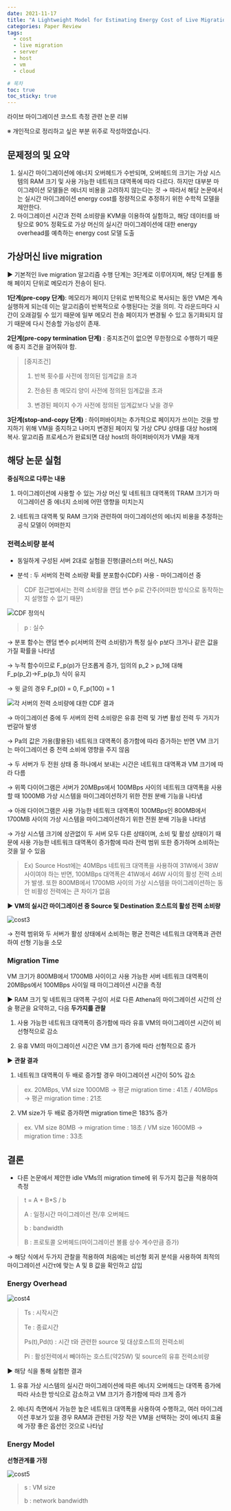 ```yaml
---
date: 2021-11-17
title: "A Lightweight Model for Estimating Energy Cost of Live Migration of Virtual_Machines"
categories: Paper Review
tags:
  - cost
  - live migration
  - server
  - host
  - vm
  - cloud

# 목차
toc: true  
toc_sticky: true 
---
```


라이브 마이그레이션 코스트 측정 관련 논문 리뷰


※ 개인적으로 정리하고 싶은 부분 위주로 작성하였습니다.
​
## 문제정의 및 요약

1) 실시간 마이그레이션에 에너지 오버헤드가 수반되며, 오버헤드의 크기는 가상 시스템의 RAM 크기 및 사용 가능한 네트워크 대역폭에 따라 다르다. 하지만 대부분 마이그레이션 모델들은 에너지 비용을 고려하지 않는다는 것
→ 따라서 해당 논문에서는 실시간 마이그레이션 energy cost를 정량적으로 추정하기 위한 수학적 모델을 제안한다.
2) 마이그레이션 시간과 전력 소비량을 KVM을 이용하여 실험하고, 해당 데이터를 바탕으로 90% 정확도로 가상 머신의 실시간 마이그레이션에 대한 energy overhead를 예측하는 energy cost 모델 도출

## 가상머신 live migration

▶ 기본적인 live migration 알고리즘 수행 단계는 3단계로 이루어지며, 해당 단계를 통해 페이지 단위로 메모리가 전송이 된다.

**1단계(pre-copy 단계)**: 메모리가 페이지 단위로 반복적으로 복사되는 동안 VM은 계속 실행하게 되는데 이는 알고리즘이 반복적으로 수행된다는 것을 의미. 각 라운드마다 시간이 오래걸릴 수 있기 때문에 일부 메모리 전송 페이지가 변경될 수 있고 동기화되지 않기 때문에 다시 전송할 가능성이 존재.

**2단계(pre-copy termination 단계)** : 중지조건이 없으면 무한정으로 수행하기 때문에 중지 조건을 걸어줘야 함.

> [중지조건]
> 
> 1. 반복 횟수를 사전에 정의된 임계값을 초과
> 
> 2. 전송된 총 메모리 양이 사전에 정의된 임계값을 초과
> 
> 3. 변경된 페이지 수가 사전에 정의된 임계값보다 낮을 경우

**3단계(stop-and-copy 단계)** : 하이퍼바이저는 추가적으로 페이지가 쓰이는 것을 방지하기 위해 VM을 중지하고 나머지 변경된 페이지 및 가상 CPU 상태를 대상 host에 복사. 알고리즘 프로세스가 완료되면 대상 host의 하이퍼바이저가 VM을 재개


## 해당 논문 실험

**중심적으로 다루는 내용**

1. 마이그레이션에 사용할 수 있는 가상 머신 및 네트워크 대역폭의 TRAM 크기가 마이그레이션 중 에너지 소비에 어떤 영향을 미치는지

2. 네트워크 대역폭 및 RAM 크기와 관련하여 마이그레이션의 에너지 비용을 추정하는 공식 모델이 어떠한지

### 전력소비량 분석

- 동일하게 구성된 서버 2대로 실험을 진행(클러스터 머신, NAS)

- 분석 : 두 서버의 전력 소비량 확률 분포함수(CDF) 사용 - 마이그레이션 중

> CDF 접근법에서는 전력 소비량을 랜덤 변수 p로 간주(어떠한 방식으로 동작하는지 설명할 수 없기 때문)

![CDF 정의식]({{https://github.com/wlslwlsl/wlslwlsl.github.io}}/assets/논문리뷰/cost1.png )

> p : 실수

→ 분포 함수는 랜덤 변수 p(서버의 전력 소비량)가 특정 실수 p보다 크거나 같은 값을 가질 확률을 나타냄

→ 누적 함수이므로 F_p(p)가 단조롭게 증가, 임의의 p_2 > p_1에 대해 F_p(p_2)→F_p(p_1) 식이 유지

→ 윗 글의 경우 F_p(0) = 0, F_p(100) = 1


![각 서버의 전력 소비량에 대한 CDF 결과]({{https://github.com/wlslwlsl/wlslwlsl.github.io}}/assets/논문리뷰/cost2.png )

→ 마이그레이션 중에 두 서버의 전력 소비량은 유휴 전력 및 가변 활성 전력 두 가지가 번갈아 발생


→ Pa의 값은 가용(활용된) 네트워크 대역폭이 증가함에 따라 증가하는 반면 VM 크기는 마이그레이션 중 전력 소비에 영향을 주지 않음


→ 두 서버가 두 전원 상태 중 하나에서 보내는 시간은 네트워크 대역폭과 VM 크기에 따라 다름


→ 위쪽 다이어그램은 서버가 20MBps에서 100MBps 사이의 네트워크 대역폭을 사용할 때 1000MB 가상 시스템을 마이그레이션하기 위한 전원 분배 기능을 나타냄


→ 아래 다이어그램은 사용 가능한 네트워크 대역폭이 100MBps인 800MB에서 1700MB 사이의 가상 시스템을 마이그레이션하기 위한 전원 분배 기능을 나타냄


→ 가상 시스템 크기에 상관없이 두 서버 모두 다른 상태이며, 소비 및 활성 상태이기 때문에 사용 가능한 네트워크 대역폭이 증가함에 따라 전력 범위 또한 증가하며 소비하는 것을 알 수 있음


> Ex) Source Host에는 40MBps 네트워크 대역폭을 사용하여 31W에서 38W 사이여야 하는 반면, 100MBps 대역폭은 41W에서 46W 사이의 활성 전력 소비가 발생. 또한 800MB에서 1700MB 사이의 가상 시스템을 마이그레이션하는 동안 비활성 전력에는 큰 차이가 없음

**▶ VM의 실시간 마이그레이션 중 Source 및 Destination 호스트의 활성 전력 소비량**

![cost3]({{https://github.com/wlslwlsl/wlslwlsl.github.io}}/assets/논문리뷰/cost3.png )

→ 전력 범위와 두 서버가 활성 상태에서 소비하는 평균 전력은 네트워크 대역폭과 관련하여 선형 기능을 소모


### Migration Time

VM 크기가 800MB에서 1700MB 사이이고 사용 가능한 서버 네트워크 대역폭이 20MBps에서 100MBps 사이일 때 마이그레이션 시간을 측정


▶ RAM 크기 및 네트워크 대역폭 구성이 서로 다른 Athena의 마이그레이션 시간의 산술 평균을 요약하고, 다음 **두가지를 관찰**

1) 사용 가능한 네트워크 대역폭이 증가함에 따라 유휴 VM의 마이그레이션 시간이 비선형적으로 감소

2) 유휴 VM의 마이그레이션 시간은 VM 크기 증가에 따라 선형적으로 증가


▶ **관찰 결과**

1) 네트워크 대역폭이 두 배로 증가할 경우 마이그레이션 시간이 50% 감소

> ex. 20MBps, VM size 1000MB → 평균 migration time : 41초 / 40MBps → 평균 migration time : 21초

2) VM size가 두 배로 증가하면 migration time은 183% 증가

> ex. VM size 80MB → migration time : 18초 / VM size 1600MB → migration time : 33초


## 결론

- 다른 논문에서 제안한 idle VMs의 migration time에 위 두가지 접근을 적용하여 측정

> t = A + B*S / b
> 
> A : 일정시간 마이그레이션 전/후 오버헤드
> 
> b : bandwidth
> 
> B : 프로토콜 오버헤드(마이그레이션 볼륨 상수 계수만큼 증가)

→ 해당 식에서 두가지 관찰을 적용하여 처음에는 비선형 회귀 분석을 사용하여 최적의 마이그레이션 시간τ에 맞는 A 및 B 값을 확인하고 삽입

### Energy Overhead

![cost4]({{https://github.com/wlslwlsl/wlslwlsl.github.io}}/assets/논문리뷰/cost4.png )

> Ts ​: 시작시간​
> 
> Te ​: 종료시간​
> 
> Ps​(t),Pd​(t) : 시간 t와 관련한 source 및 대상호스트의 전력소비​
> 
> Pi​ : 활성전력에서 빼야하는 호스트(약25W) 및 source의 유휴 전력소비량​

▶ 해당 식을 통해 실험한 결과

1) 유휴 가상 시스템의 실시간 마이그레이션에 따른 에너지 오버헤드는 대역폭 증가에 따라 사소한 방식으로 감소하고 VM 크기가 증가함에 따라 크게 증가

2) 에너지 측면에서 가능한 높은 네트워크 대역폭을 사용하여 수행하고, 여러 마이그레이션 후보가 있을 경우 RAM과 관련된 가장 작은 VM을 선택하는 것이 에너지 효율에 가장 좋은 옵션인 것으로 나타남


### Energy Model

**선형관계를 가정**

![cost5]({{https://github.com/wlslwlsl/wlslwlsl.github.io}}/assets/논문리뷰/cost5.png )

> s : VM size
> 
> b : network bandwidth﻿